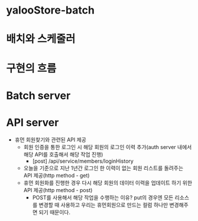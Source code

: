 # yalooStore-batch

# 배치와 스케줄러

# 구현의 흐름

# Batch server

# API server
- 휴먼 회원찾기와 관련된 API 제공
  - 회원 인증을 통한 로그인 시 해당 회원의 로그인 이력 추가(auth server 내에서 해당 API를 호출해서 해당 작업 진행)
    - [post] /api/service/members/loginHistory 
  - 오늘을 기준으로 지난 1년간 로그인 한 이력이 없는 회원 리스트를 돌려주는 API 제공(http method - get)
  - 휴먼 회원화를 진행한 경우 다시 해당 회원의 데이터 이력을 업데이트 하기 위한 API 제공(http method - post)
    - POST를 사용해서 해당 작업을 수행하는 이유? put의 경우엔 모든 리소스를 변경할 때 사용하고 우리는 휴먼회원으로 만드는 컬럼 하나만 변경해주면 되기 때문이다.
